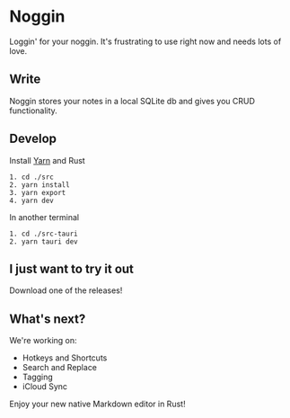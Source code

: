 # Noggin

Loggin' for your noggin. It's frustrating to use right now and needs lots of love.

## Write
Noggin stores your notes in a local SQLite db and gives you CRUD functionality.

## Develop
Install [Yarn](https://yarnpkg.com/getting-started/install) and Rust
```
1. cd ./src
2. yarn install
3. yarn export
4. yarn dev
```
In another terminal 
```
1. cd ./src-tauri
2. yarn tauri dev
```

## I just want to try it out
Download one of the releases!

## What's next?
We're working on:
- Hotkeys and Shortcuts
- Search and Replace
- Tagging
- iCloud Sync

Enjoy your new native Markdown editor in Rust!
